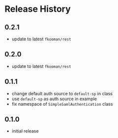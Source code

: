# Release History

## 0.2.1
- update to latest `fkooman/rest`

## 0.2.0
- update to latest `fkooman/rest`

## 0.1.1
- change default auth source to `default-sp` in class
- use `default-sp` as auth source in example
- fix namespace of `SimpleSamlAuthentication` class

## 0.1.0 
- initial release
